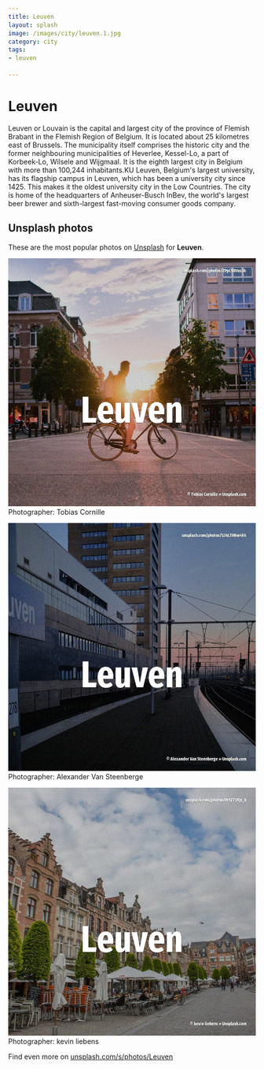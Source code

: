 ```yaml
---
title: Leuven
layout: splash
image: /images/city/leuven.1.jpg
category: city
tags:
- leuven

---
```

# Leuven

Leuven  or Louvain  is the capital and largest city of the province of Flemish Brabant in the 
Flemish Region of Belgium.
It is located about 25 kilometres  east of Brussels.
The municipality itself comprises the historic city and the former neighbouring municipalities of 
Heverlee, Kessel-Lo, a part of Korbeek-Lo, Wilsele and Wijgmaal.
It is the eighth largest city in Belgium  with more than 100,244 inhabitants.KU Leuven, Belgium's 
largest university, has its flagship campus in Leuven, which has been a university city since 1425.
This makes it the oldest university city in the Low Countries.
The city is home of the headquarters of Anheuser-Busch InBev, the world's largest beer brewer and 
sixth-largest fast-moving consumer goods company.

 
## Unsplash photos
These are the most popular photos on [Unsplash](https://unsplash.com) for **Leuven**.
 
![Leuven](/images/city/leuven.1.jpg)
Photographer:  Tobias Cornille
 
![Leuven](/images/city/leuven.2.jpg)
Photographer:  Alexander Van Steenberge
 
![Leuven](/images/city/leuven.3.jpg)
Photographer:  kevin liebens
 
Find even more on [unsplash.com/s/photos/Leuven](https://unsplash.com/s/photos/Leuven)
 
